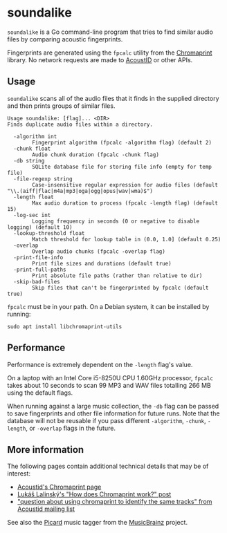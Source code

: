 # soundalike

`soundalike` is a Go command-line program that tries to find similar audio files
by comparing acoustic fingerprints.

Fingerprints are generated using the `fpcalc` utility from the [Chromaprint]
library. No network requests are made to [AcoustID] or other APIs.

[Chromaprint]: https://github.com/acoustid/chromaprint
[AcoustID]: https://acoustid.org/

## Usage

`soundalike` scans all of the audio files that it finds in the supplied
directory and then prints groups of similar files.

```
Usage soundalike: [flag]... <DIR>
Finds duplicate audio files within a directory.

  -algorithm int
        Fingerprint algorithm (fpcalc -algorithm flag) (default 2)
  -chunk float
        Audio chunk duration (fpcalc -chunk flag)
  -db string
        SQLite database file for storing file info (empty for temp file)
  -file-regexp string
        Case-insensitive regular expression for audio files (default "\\.(aiff|flac|m4a|mp3|oga|ogg|opus|wav|wma)$")
  -length float
        Max audio duration to process (fpcalc -length flag) (default 15)
  -log-sec int
        Logging frequency in seconds (0 or negative to disable logging) (default 10)
  -lookup-threshold float
        Match threshold for lookup table in (0.0, 1.0] (default 0.25)
  -overlap
        Overlap audio chunks (fpcalc -overlap flag)
  -print-file-info
        Print file sizes and durations (default true)
  -print-full-paths
        Print absolute file paths (rather than relative to dir)
  -skip-bad-files
        Skip files that can't be fingerprinted by fpcalc (default true)
```

`fpcalc` must be in your path. On a Debian system, it can be installed by
running:
```
sudo apt install libchromaprint-utils
```

## Performance

Performance is extremely dependent on the `-length` flag's value.

On a laptop with an Intel Core i5-8250U CPU 1.60GHz processor, `fpcalc` takes
about 10 seconds to scan 99 MP3 and WAV files totalling 266 MB using the default
flags.

When running against a large music collection, the `-db` flag can be passed to
save fingerprints and other file information for future runs. Note that the
database will not be reusable if you pass different `-algorithm`, `-chunk`,
`-length`, or `-overlap` flags in the future.

## More information

The following pages contain additional technical details that may be of
interest:

*   [Acoustid's Chromaprint page](https://acoustid.org/chromaprint)
*   [Lukáš Lalinský's "How does Chromaprint work?" post](https://oxygene.sk/2011/01/how-does-chromaprint-work/)
*   ["question about using chromaprint to identify the same tracks" from Acoustid mailing list](https://groups.google.com/g/acoustid/c/C3EHIkZVpZI/m/Zd2qdOKRNzkJ)

See also the [Picard] music tagger from the [MusicBrainz] project.

[Picard]: https://picard.musicbrainz.org/
[MusicBrainz]: https://musicbrainz.org/
